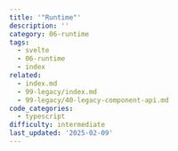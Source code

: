 ```yaml
---
title: '"Runtime"'
description: ''
category: 06-runtime
tags:
  - svelte
  - 06-runtime
  - index
related:
  - index.md
  - 99-legacy/index.md
  - 99-legacy/40-legacy-component-api.md
code_categories:
  - typescript
difficulty: intermediate
last_updated: '2025-02-09'
---
```


